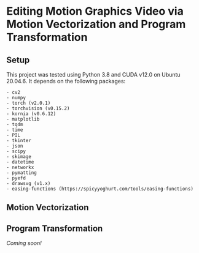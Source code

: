 # Editing Motion Graphics Video via Motion Vectorization and Program Transformation

## Setup
This project was tested using Python 3.8 and CUDA v12.0 on Ubuntu 20.04.6. It depends on the following packages:

```
- cv2
- numpy
- torch (v2.0.1)
- torchvision (v0.15.2)
- kornia (v0.6.12)
- matplotlib
- tqdm
- time
- PIL
- tkinter
- json
- scipy
- skimage
- datetime
- networkx
- pymatting
- pyefd
- drawsvg (v1.x)
- easing-functions (https://spicyyoghurt.com/tools/easing-functions)
```

## Motion Vectorization

## Program Transformation
*Coming soon!*
